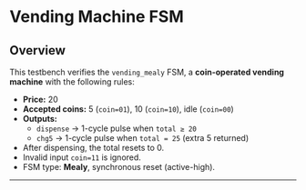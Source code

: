 # Vending Machine FSM

## Overview
This testbench verifies the `vending_mealy` FSM, a **coin-operated vending machine** with the following rules:

- **Price:** 20  
- **Accepted coins:** 5 (`coin=01`), 10 (`coin=10`), idle (`coin=00`)  
- **Outputs:**
  - `dispense` → 1-cycle pulse when `total ≥ 20`  
  - `chg5` → 1-cycle pulse when `total = 25` (extra 5 returned)  
- After dispensing, the total resets to 0.  
- Invalid input `coin=11` is ignored.  
- FSM type: **Mealy**, synchronous reset (active-high).

---